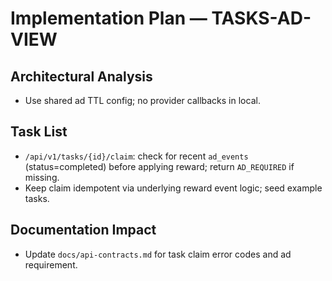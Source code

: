 # Implementation Plan — TASKS-AD-VIEW

## Architectural Analysis
- Use shared ad TTL config; no provider callbacks in local.

## Task List
- `/api/v1/tasks/{id}/claim`: check for recent `ad_events` (status=completed) before applying reward; return `AD_REQUIRED` if missing.
- Keep claim idempotent via underlying reward event logic; seed example tasks.

## Documentation Impact
- Update `docs/api-contracts.md` for task claim error codes and ad requirement.
